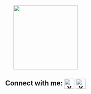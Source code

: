 <div id="image" align="center">
  <img src="https://github.com/lolik7447/lolik7447/blob/main/Olga3.png" height="200"/></h1>
  </div>
<h2 align="center"> Connect with me:
<a href="https://www.linkedin.com/in/olga-maksimova74/"><img align="center" src="https://raw.githubusercontent.com/yushi1007/yushi1007/main/images/linkedin.svg" alt="Yu Shi | LinkedIn" width="31px"/></a>
<a href="https://www.t.me/lolichka74"><img align="center" src="https://sz58.ru/wp-content/uploads/telegram.png" alt="Yu Shi | Telegram" width="31px"/></a>
</br>
